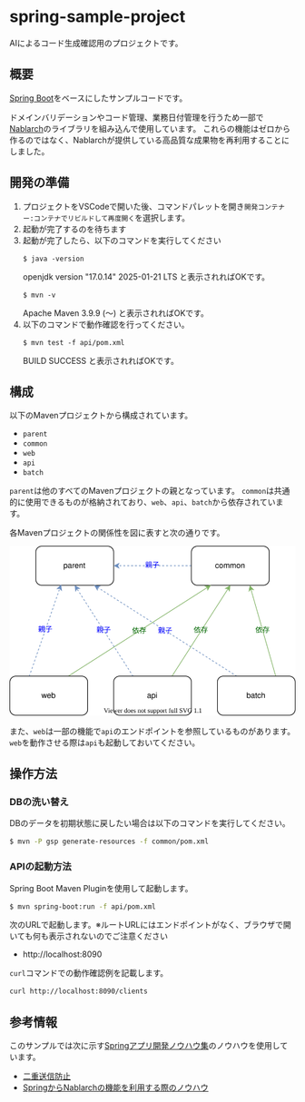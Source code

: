 # spring-sample-project

AIによるコード生成確認用のプロジェクトです。

## 概要

[Spring Boot](https://spring.io/projects/spring-boot)をベースにしたサンプルコードです。

ドメインバリデーションやコード管理、業務日付管理を行うため一部で[Nablarch](https://nablarch.github.io/docs/5u21/doc/)のライブラリを組み込んで使用しています。
これらの機能はゼロから作るのではなく、Nablarchが提供している高品質な成果物を再利用することにしました。

## 開発の準備

1. プロジェクトをVSCodeで開いた後、コマンドパレットを開き`開発コンテナー:コンテナでリビルドして再度開く`を選択します。
2. 起動が完了するのを待ちます  
3. 起動が完了したら、以下のコマンドを実行してください
   ```
   $ java -version
   ```
   openjdk version "17.0.14" 2025-01-21 LTS と表示されればOKです。
   ```
   $ mvn -v
   ```
   Apache Maven 3.9.9 (～) と表示されればOKです。
4. 以下のコマンドで動作確認を行ってください。
   ```
   $ mvn test -f api/pom.xml
   ```
   BUILD SUCCESS と表示されればOKです。

## 構成

以下のMavenプロジェクトから構成されています。

- `parent`
- `common`
- `web`
- `api`
- `batch`

`parent`は他のすべてのMavenプロジェクトの親となっています。
`common`は共通的に使用できるものが格納されており、`web`、`api`、`batch`から依存されています。

各Mavenプロジェクトの関係性を図に表すと次の通りです。

![](./relationship.drawio.svg)

また、`web`は一部の機能で`api`のエンドポイントを参照しているものがあります。
`web`を動作させる際は`api`も起動しておいてください。

## 操作方法

### DBの洗い替え

DBのデータを初期状態に戻したい場合は以下のコマンドを実行してください。

```bash
$ mvn -P gsp generate-resources -f common/pom.xml
```

### APIの起動方法

Spring Boot Maven Pluginを使用して起動します。

```bash
$ mvn spring-boot:run -f api/pom.xml
```

次のURLで起動します。※ルートURLにはエンドポイントがなく、ブラウザで開いても何も表示されないのでご注意ください

- http://localhost:8090

`curl`コマンドでの動作確認例を記載します。

```bash
curl http://localhost:8090/clients
```

## 参考情報

このサンプルでは次に示す[Springアプリ開発ノウハウ集](https://fintan-contents.github.io/spring-crib-notes/latest/html/index.html)のノウハウを使用しています。

- [二重送信防止](https://fintan-contents.github.io/spring-crib-notes/latest/html/web/double-submission/index.html)
- [SpringからNablarchの機能を利用する際のノウハウ](https://fintan-contents.github.io/spring-crib-notes/latest/html/nablarch/index.html)
 
